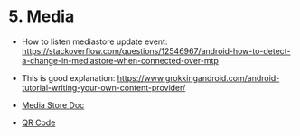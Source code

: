 # 5. Media 

- How to listen mediastore update event: 
https://stackoverflow.com/questions/12546967/android-how-to-detect-a-change-in-mediastore-when-connected-over-mtp

- This is good explanation: 
https://www.grokkingandroid.com/android-tutorial-writing-your-own-content-provider/


- [Media Store Doc](https://developer.android.com/training/data-storage/shared/media)
- [QR Code](https://medium.com/cashify-engineering/barcode-reader-using-google-mobile-vision-88b3e9f31668)